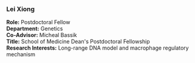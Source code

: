 ### Lei Xiong

**Role:** Postdoctoral Fellow  
**Department:** Genetics  
**Co-Advisor:** Micheal Bassik  
**Title:** School of Medicine Dean's Postdoctoral Fellowship  
**Research Interests:** Long-range DNA model and macrophage regulatory mechanism
